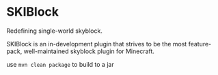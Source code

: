 # SKIBlock

Redefining single-world skyblock.

SKIBlock is an in-development plugin that strives to be the most feature-pack, well-maintained skyblock plugin for Minecraft.

use ```mvn clean package``` to build to a jar
